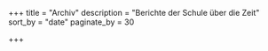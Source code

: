 +++
title = "Archiv"
description = "Berichte der Schule über die Zeit"
sort_by = "date"
paginate_by = 30

+++
